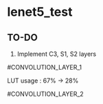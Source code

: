 lenet5_test
===========

TO-DO
-----


1. Implement C3, S1, S2 layers


#CONVOLUTION_LAYER_1

LUT usage : 67% -> 28%

#CONVOLUTION_LAYER_2

